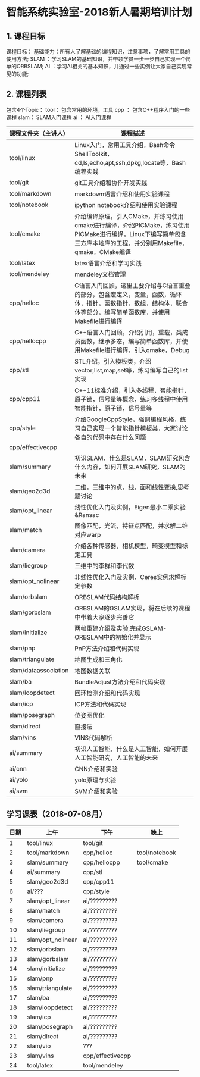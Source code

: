 # 智能系统实验室-2018新人暑期培训计划

## 1. 课程目标
课程目标：
基础能力：所有人了解基础的编程知识，注意事项，了解常用工具的使用方法;
SLAM    ：学习SLAM的基础知识，并带领学员一步一步自己实现一个简单的ORBSLAM;
AI      ：学习AI相关的基本知识，并通过一些实例让大家自己实现常见的功能;

## 2. 课程列表
包含4个Topic：
tool： 包含常用的环境，工具
cpp ： 包含C++程序入门的一些课程
slam： SLAM入门课程
ai  ： AI入门课程

|课程文件夹（主讲人）|课程描述|
|-|-|
|tool/linux     |Linux入门，常用工具介绍，Bash命令ShellToolkit，cd,ls,echo,apt,ssh,dpkg,locate等，Bash编程实践|
|tool/git       |git工具介绍和协作开发实践|
|tool/markdown  |markdown语言介绍和使用实验课程|
|tool/notebook  |ipython notebook介绍和使用实验课程|
|tool/cmake     |介绍编译原理，引入CMake，并练习使用cmake进行编译，介绍PICMake，练习使用PICMake进行编译，Linux下编写简单包含三方库本地库的工程，并分别用Makefile，qmake，CMake编译|
|tool/latex     |latex语言介绍和学习实践|
|tool/mendeley  |mendeley文档管理|
|cpp/helloc     |C语言入门回顾，这里主要介绍与C语言重叠的部分，包含宏定义，变量，函数，循环体，指针，函数指针，数组，结构体，联合体等部分，编写简单函数库，并使用Makefile进行编译|
|cpp/hellocpp   |C++语言入门回顾，介绍引用，重载，类成员函数，继承多态，编写简单函数库，并使用Makefile进行编译，引入qmake，Debug|
|cpp/stl        |STL介绍，引入模板类，介绍vector,list,map,set等，练习编写自己的list实现|
|cpp/cpp11      |C++11标准介绍，引入多线程，智能指针，原子锁，信号量等概念，练习多线程中使用智能指针，原子锁，信号量等|
|cpp/style      |介绍GoogleCppStyle，强调编程风格，练习自己实现一个智能指针模板类，大家讨论各自的代码中存在什么问题|
|cpp/effectivecpp|
|slam/summary   |初识SLAM，什么是SLAM，SLAM研究包含什么内容，如何开展SLAM研究，SLAM的未来|
|slam/geo2d3d   |二维，三维中的点，线，面和线性变换,思考题讨论|
|slam/opt_linear|线性优化入门及实例，Eigen最小二乘实验&Ransac|
|slam/match     |图像匹配，光流，特征点匹配，并求解二维对应warp|
|slam/camera    |介绍各种传感器，相机模型，畸变模型和标定工具|
|slam/liegroup  |三维中的李群和李代数|
|slam/opt_nolinear|非线性优化入门及实例，Ceres实例求解标定参数|
|slam/orbslam   |ORBSLAM代码结构解析|
|slam/gorbslam  |ORBSLAM的GSLAM实现，将在后续的课程中带着大家逐步完善它|
|slam/initialize|两帧重建介绍及实验,完成GSLAM-ORBSLAM中的初始化并显示|
|slam/pnp       |PnP方法介绍和代码实现|
|slam/triangulate|地图生成和三角化|
|slam/dataassociation|地图数据关联|
|slam/ba        |BundleAdjust方法介绍和代码实现|
|slam/loopdetect|回环检测介绍和代码实现|
|slam/icp       |ICP方法和代码实现|
|slam/posegraph |位姿图优化|
|slam/direct    |直接法|
|slam/vins      |VINS代码解析|
|ai/summary     |初识人工智能，什么是人工智能，如何开展人工智能研究，人工智能的未来|
|ai/cnn         |CNN介绍和实验|
|ai/yolo        |yolo原理与实验|
|ai/svm         |SVM介绍和实验|

## 学习课表（2018-07-08月）

|日期|上午|下午|晚上|
|-|-|-|-|
|1  |tool/linux       |tool/git           ||
|2  |tool/markdown    |cpp/helloc         |tool/notebook|
|3  |slam/summary     |cpp/hellocpp       |tool/cmake|
|4  |ai/summary       |cpp/stl            ||
|5  |slam/geo2d3d     |cpp/cpp11          |
|6  |ai/???           |cpp/style          ||
|7  |slam/opt_linear  |ai/?????????       |
|8  |slam/match       |ai/?????????       |
|9  |slam/camera      |ai/?????????       |
|10 |slam/liegroup    |ai/?????????       |
|11 |slam/opt_nolinear|ai/?????????       |
|12 |slam/orbslam     |ai/?????????
|13 |slam/gorbslam    |ai/?????????
|14 |slam/initialize  |ai/?????????
|15 |slam/pnp         |ai/?????????
|16 |slam/triangulate |ai/?????????
|17 |slam/ba          |ai/?????????
|18 |slam/loopdetect  |ai/?????????
|19 |slam/icp         |ai/?????????
|20 |slam/posegraph   |ai/????????? 
|21 |slam/direct      |ai/?????????
|22 |slam/vio         |???|
|23 |slam/vins        |cpp/effectivecpp   |
|24 |tool/latex       |tool/mendeley


